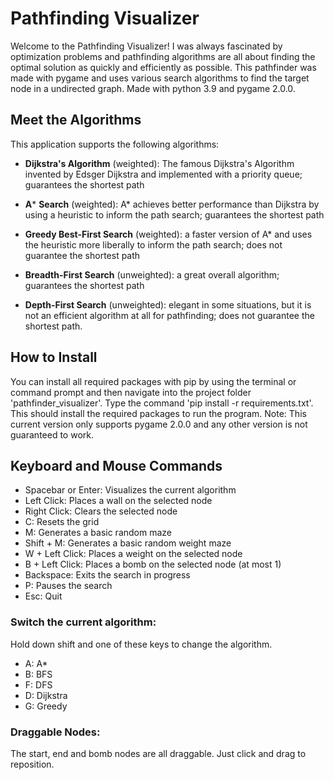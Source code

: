 # Pathfinding Visualizer

Welcome to the Pathfinding Visualizer! I was always fascinated by optimization problems
and pathfinding algorithms are all about finding the optimal solution as quickly and efficiently as possible.
This pathfinder was made with pygame and uses various search algorithms to find the target node in a undirected graph.
Made with python 3.9 and pygame 2.0.0. 

## Meet the Algorithms

This application supports the following algorithms: 

- **Dijkstra's Algorithm** (weighted): The famous Dijkstra's Algorithm invented by Edsger Dijkstra and
    implemented with a priority queue; guarantees the shortest path

- **A*** **Search** (weighted):  A* achieves better performance than Dijkstra by using a heuristic to inform the path search; guarantees the shortest path

- **Greedy Best-First Search** (weighted): a faster version of A* and uses the heuristic more liberally to inform the path search; does not guarantee the shortest path

- **Breadth-First Search** (unweighted): a great overall algorithm; guarantees the shortest path

- **Depth-First Search** (unweighted): elegant in some situations, but it is not an efficient algorithm at all for pathfinding; does not guarantee the shortest path.

## How to Install
You can install all required packages with pip by using the terminal or command prompt 
and then navigate into the project folder 'pathfinder_visualizer'.
Type the command 'pip install -r requirements.txt'.
This should install the required packages to run the program.
Note: This current version only supports pygame 2.0.0 and any other version is not guaranteed to work.

## Keyboard and Mouse Commands

- Spacebar or Enter: Visualizes the current algorithm
- Left Click: Places a wall on the selected node
- Right Click: Clears the selected node
- C: Resets the grid
- M: Generates a basic random maze
- Shift + M: Generates a basic random weight maze
- W + Left Click: Places a weight on the selected node
- B + Left Click: Places a bomb on the selected node (at most 1)
- Backspace: Exits the search in progress
- P: Pauses the search
- Esc: Quit

### Switch the current algorithm:

Hold down shift and one of these keys to change the algorithm.

- A: A*
- B: BFS
- F: DFS
- D: Dijkstra
- G: Greedy

### Draggable Nodes:

The start, end and bomb nodes are all draggable. Just click and drag to reposition.